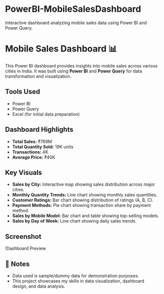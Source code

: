 # PowerBI-MobileSalesDashboard
Interactive dashboard analyzing mobile sales data using Power BI and Power Query.
# Mobile Sales Dashboard 📊

This Power BI dashboard provides insights into mobile sales across various cities in India. It was built using **Power BI** and **Power Query** for data transformation and visualization.

## Tools Used
- Power BI
- Power Query
- Excel (for initial data preparation)

## Dashboard Highlights
- **Total Sales:** ₹769M
- **Total Quantity Sold:** 19K units
- **Transactions:** 4K
- **Average Price:** ₹40K

## Key Visuals
- **Sales by City:** Interactive map showing sales distribution across major cities.
- **Monthly Quantity Trends:** Line chart showing monthly sales quantities.
- **Customer Ratings:** Bar chart showing distribution of ratings (A, B, C).
- **Payment Methods:** Pie chart showing transaction share by payment method.
- **Sales by Mobile Model:** Bar chart and table showing top-selling models.
- **Sales by Day of Week:** Line chart showing daily sales trends.

## Screenshot
!Dashboard Preview

## 📌 Notes
- Data used is sample/dummy data for demonstration purposes.
- This project showcases my skills in data visualization, dashboard design, and data analysis.
